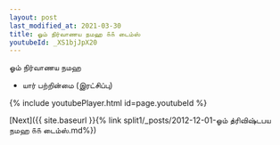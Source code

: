 ```yaml
---
layout: post
last_modified_at: 2021-03-30
title: ஓம் நிர்வாணய நமஹ ௧௧ டைம்ஸ்
youtubeId: _XS1bjJpX20
---
```

 
 
 ஓம் நிர்வாணய நமஹ  
 
 -  யார் பற்றின்மை (இரட்சிப்பு) 
 
  
 
  
 
 
 
 
 
 


{% include youtubePlayer.html id=page.youtubeId %}
 
[Next]({{ site.baseurl }}{% link  split1/_posts/2012-12-01-ஓம் த்ரிவிஷ்டபய நமஹ ௧௧ டைம்ஸ்.md%})
 
